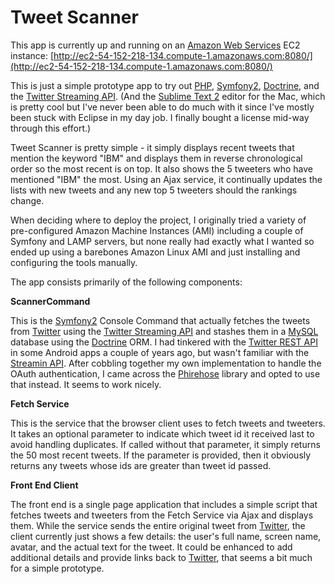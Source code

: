 Tweet Scanner
=============

This app is currently up and running on an [Amazon Web Services][10] EC2 instance:
[http://ec2-54-152-218-134.compute-1.amazonaws.com:8080/](http://ec2-54-152-218-134.compute-1.amazonaws.com:8080/)

This is just a simple prototype app to try out [PHP][1], [Symfony2][2],
[Doctrine][3], and the [Twitter Streaming API][4]. (And the
[Sublime Text 2][5] editor for the Mac, which is pretty cool but I've
never been able to do much with it since I've mostly been stuck with
Eclipse in my day job. I finally bought a license mid-way through this effort.)

Tweet Scanner is pretty simple - it simply displays recent tweets that
mention the keyword "IBM" and displays them in reverse chronological order
so the most recent is on top. It also shows the 5 tweeters who have
mentioned "IBM" the most. Using an Ajax service, it continually updates
the lists with new tweets and any new top 5 tweeters should the rankings change.

When deciding where to deploy the project, I originally tried a variety of
pre-configured Amazon Machine Instances (AMI) including a couple of Symfony
and LAMP servers, but none really had exactly what I wanted so ended up using
a barebones Amazon Linux AMI and just installing and configuring the tools manually.

The app consists primarily of the following components:

**ScannerCommand**

This is the [Symfony2][2] Console Command that actually fetches the tweets
from [Twitter][6] using the [Twitter Streaming API][4] and stashes them in
a [MySQL][8] database using the [Doctrine][3] ORM. I had tinkered with the
[Twitter REST API][9] in some Android apps a couple of years ago, but wasn't
familiar with the [Streamin API][4]. After cobbling together my own
implementation to handle the OAuth authentication, I came across the
[Phirehose][7] library and opted to use that instead. It seems to work nicely.

**Fetch Service**

This is the service that the browser client uses to fetch tweets and tweeters.
It takes an optional parameter to indicate which tweet id it received last to
avoid handling duplicates. If called without that parameter, it simply returns
the 50 most recent tweets. If the parameter is provided, then it obviously
returns any tweets whose ids are greater than tweet id passed.
 
**Front End Client**

The front end is a single page application that includes a simple script that
fetches tweets and tweeters from the Fetch Service via Ajax and displays them.
While the service sends the entire original tweet from [Twitter][6], the client
currently just shows a few details: the user's full name, screen name, avatar,
and the actual text for the tweet. It could be enhanced to add additional details
and provide links back to [Twitter][6], that seems a bit much for a simple
prototype.


[1]:  http://www.php.net/
[2]:  http://symfony.com/
[3]:  http://www.doctrine-project.org/
[4]:  https://dev.twitter.com/streaming/overview
[5]:  http://www.sublimetext.com/
[6]:  http://www.twitter.com/
[7]:  https://github.com/fennb/phirehose
[8]:  http://www.mysql.com/
[9]:  https://dev.twitter.com/rest/public
[10]: http://aws.amazon.com/
